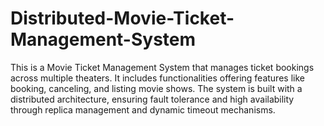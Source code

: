 # Distributed-Movie-Ticket-Management-System
This is a Movie Ticket Management System that manages ticket bookings across multiple theaters. It includes functionalities offering features like booking, canceling, and listing movie shows. The system is built with a distributed architecture, ensuring fault tolerance and high availability through replica management and dynamic timeout mechanisms.
